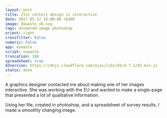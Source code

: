 ```yaml
---
layout: post
title: 21st century design is interactive 
date: 2017-05-12 14:00:00 +0300
image: EUwaste_v6.svg
tags: animated-image photoshop
orient: right
crossfilter: False
numeric: False
app: euwaste
script: euwaste
truncation: 100
spreadsheet: true
d3version: https://cdnjs.cloudflare.com/ajax/libs/d3/4.7.1/d3.min.js
status: done
---
```


A graphics designer contacted me about making one of her images interactive. She was working with the EU and wanted to make a single-page that presented a lot of qualitative information. 

Using her file, created in photoshop, and a spreadsheet of survey results, I made a smoothly changing image.

